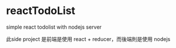 # reactTodoList
simple react todolist with nodejs server 

此side project 是前端是使用 react + reducer，而後端則是使用 nodejs 
